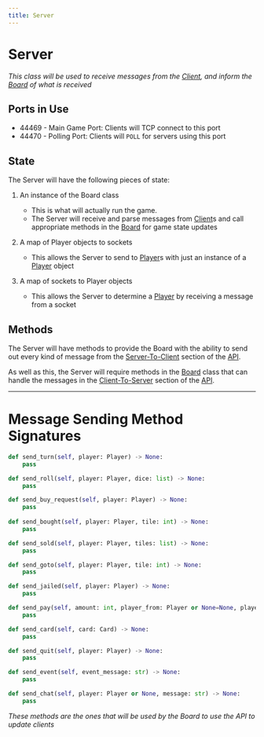 ```yaml
---
title: Server
---
```


# Server
*This class will be used to receive messages from the [Client](1), and inform the [Board](2) of what is received*

## Ports in Use
- 44469 - Main Game Port: Clients will TCP connect to this port
- 44470 - Polling Port: Clients will `POLL` for servers using this port

## State
The Server will have the following pieces of state:

1. An instance of the Board class
    - This is what will actually run the game.
    - The Server will receive and parse messages from [Client](1)s and call appropriate methods in the [Board](2) for game state updates
    
2. A map of Player objects to sockets
    - This allows the Server to send to [Player](3)s with just an instance of a [Player](3) object

3. A map of sockets to Player objects
    - This allows the Server to determine a [Player](3) by receiving a message from a socket
    
## Methods
The Server will have methods to provide the Board with the ability to send out every kind of message from the [Server-To-Client](https://crnbrdrck.github.io/Monopoly/API#server-to-client-commands) section of the [API](4).

As well as this, the Server will require methods in the [Board](2) class that can handle the messages in the [Client-To-Server](https://crnbrdrck.github.io/Monopoly/API#client-to-server-commands) section of the [API](4).

---

# Message Sending Method Signatures
```python
def send_turn(self, player: Player) -> None:
    pass

def send_roll(self, player: Player, dice: list) -> None:
    pass

def send_buy_request(self, player: Player) -> None:
    pass
    
def send_bought(self, player: Player, tile: int) -> None:
    pass

def send_sold(self, player: Player, tiles: list) -> None:
    pass

def send_goto(self, player: Player, tile: int) -> None:
    pass

def send_jailed(self, player: Player) -> None:
    pass

def send_pay(self, amount: int, player_from: Player or None=None, player_to: Player or None=None) -> None:
    pass

def send_card(self, card: Card) -> None:
    pass

def send_quit(self, player: Player) -> None:
    pass

def send_event(self, event_message: str) -> None:
    pass

def send_chat(self, player: Player or None, message: str) -> None:
    pass
```

_These methods are the ones that will be used by the Board to use the API to update clients_

[1]: https://crnbrdrck.github.io/Monopoly/Client
[2]: https://crnbrdrck.github.io/Monopoly/Board
[3]: https://crnbrdrck.github.io/Monopoly/Player
[4]: https://crnbrdrck.github.io/Monopoly/API
